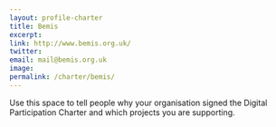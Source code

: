 ```yaml
---
layout: profile-charter
title: Bemis
excerpt: 
link: http://www.bemis.org.uk/
twitter: 
email: mail@bemis.org.uk
image: 
permalink: /charter/bemis/
---
```


Use this space to tell people why your organisation signed the Digital Participation Charter and which projects you are supporting.
